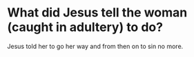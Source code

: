 # What did Jesus tell the woman (caught in adultery) to do?

Jesus told her to go her way and from then on to sin no more.
